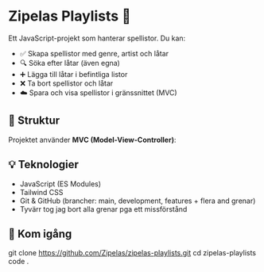 # Zipelas Playlists 🎵

Ett JavaScript-projekt som hanterar spellistor. Du kan:

- ✅ Skapa spellistor med genre, artist och låtar
- 🔍 Söka efter låtar (även egna)
- ➕ Lägga till låtar i befintliga listor
- ❌ Ta bort spellistor och låtar
- ☁️ Spara och visa spellistor i gränssnittet (MVC)

## 📁 Struktur

Projektet använder **MVC (Model-View-Controller)**:


## 💡 Teknologier

- JavaScript (ES Modules)
- Tailwind CSS
- Git & GitHub (brancher: main, development, features + flera and grenar)
- Tyvärr tog jag bort alla grenar pga ett missförstånd

## 🚀 Kom igång

git clone https://github.com/Zipelas/zipelas-playlists.git
cd zipelas-playlists
code .
